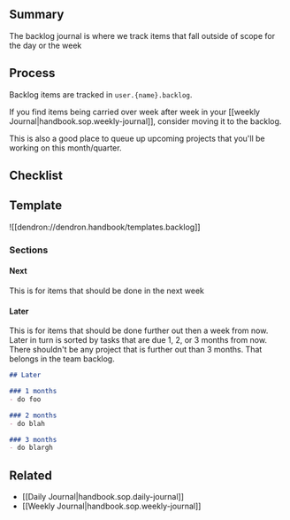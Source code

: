 
## Summary

The backlog journal is where we track items that fall outside of scope for the day or the week

## Process

Backlog items are tracked in `user.{name}.backlog`.

If you find items being carried over week after week in your [[weekly Journal|handbook.sop.weekly-journal]], consider moving it to the backlog. 

This is also a good place to queue up upcoming projects that you'll be working on this month/quarter.

## Checklist

## Template
![[dendron://dendron.handbook/templates.backlog]]

### Sections

#### Next

This is for items that should be done in the next week

#### Later

This is for items that should be done further out then a week from now. Later in turn is sorted by tasks that are due 1, 2, or 3 months from now. There shouldn't be any project that is further out than 3 months. That belongs in the team backlog.

```markdown
## Later

### 1 months
- do foo

### 2 months
- do blah

### 3 months
- do blargh

```

## Related
- [[Daily Journal|handbook.sop.daily-journal]]
- [[Weekly Journal|handbook.sop.weekly-journal]]
